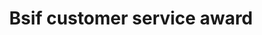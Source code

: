 ---
title: Bsif customer service award
criteria: bsif-safety-awards-2020-brochure.pdf
sponsor: bsif
organiser: true
icon: thumbs-up
description: An award for companies in the safety field offering exceptional and innovative service solutions. Voted for by the entrants' own customers.
---